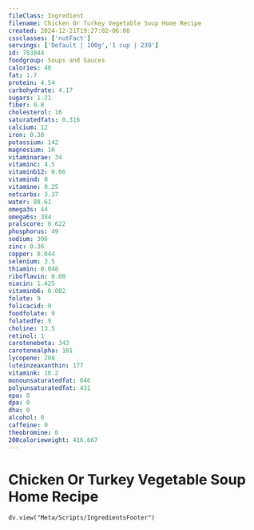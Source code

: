 ```yaml
---
fileClass: Ingredient
filename: Chicken Or Turkey Vegetable Soup Home Recipe
created: 2024-12-21T19:27:02-06:00
cssclasses: ['nutFact']
servings: ['Default | 100g','1 cup | 239']
id: 783844
foodgroup: Soups and Sauces
calories: 48
fat: 1.7
protein: 4.54
carbohydrate: 4.17
sugars: 1.31
fiber: 0.8
cholesterol: 16
saturatedfats: 0.316
calcium: 12
iron: 0.38
potassium: 142
magnesium: 10
vitaminarae: 34
vitaminc: 4.5
vitaminb12: 0.06
vitamind: 0
vitamine: 0.25
netcarbs: 3.37
water: 88.61
omega3s: 44
omega6s: 384
pralscore: 0.622
phosphorus: 49
sodium: 306
zinc: 0.36
copper: 0.044
selenium: 3.5
thiamin: 0.048
riboflavin: 0.08
niacin: 1.425
vitaminb6: 0.082
folate: 9
folicacid: 0
foodfolate: 9
folatedfe: 9
choline: 13.5
retinol: 1
carotenebeta: 343
carotenealpha: 101
lycopene: 208
luteinzeaxanthin: 177
vitamink: 16.2
monounsaturatedfat: 646
polyunsaturatedfat: 431
epa: 0
dpa: 0
dha: 0
alcohol: 0
caffeine: 0
theobromine: 0
200calorieweight: 416.667
---
```


# Chicken Or Turkey Vegetable Soup Home Recipe

```dataviewjs
dv.view("Meta/Scripts/IngredientsFooter")
```